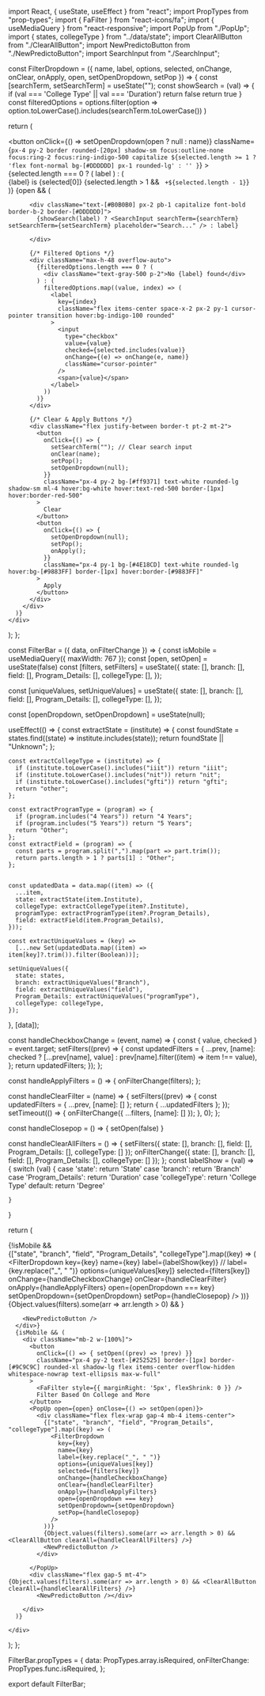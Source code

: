 import React, { useState, useEffect } from "react";
import PropTypes from "prop-types";
import { FaFilter } from "react-icons/fa";
import { useMediaQuery } from "react-responsive";
import PopUp from "./PopUp";
import { states, collegeType } from "../data/state";
import ClearAllButton from "./ClearAllButton";
import NewPredictoButton from "./NewPredictoButton";
import SearchInput from "./SearchInput";

const FilterDropdown = ({ name, label, options, selected, onChange, onClear, onApply, open, setOpenDropdown, setPop }) => {
  const [searchTerm, setSearchTerm] = useState("");
  const showSearch = (val) => {
    if (val === 'College Type' || val === 'Duration') return false
    return true
  }
  const filteredOptions = options.filter(option =>
    option.toLowerCase().includes(searchTerm.toLowerCase())
  )

  return (
    <div className="relative">
      <button
        onClick={() => setOpenDropdown(open ? null : name)}
        className={`px-4 py-2 border rounded-[20px] shadow-sm focus:outline-none focus:ring-2 focus:ring-indigo-500 capitalize ${selected.length >= 1 ? 'flex font-normal bg-[#DDDDDD] px-1 rounded-lg' : ''
          }`}
      >
        {selected.length === 0 ? (
          label
        ) : (
          <div className="flex font-normal">
            {label} <span className="lowercase mx-1"> is </span> {selected[0]}
            {selected.length > 1 && ` +${selected.length - 1}`}
          </div>
        )}
      </button>
      {open && (
        <div className="absolute left-0 mt-1 bg-white shadow-lg rounded-lg py-3 px-1 z-10 w-60 border">

          <div className="text-[#B0B0B0] px-2 pb-1 capitalize font-bold border-b-2 border-[#DDDDDD]">
            {showSearch(label) ? <SearchInput searchTerm={searchTerm} setSearchTerm={setSearchTerm} placeholder="Search..." /> : label}

          </div>

          {/* Filtered Options */}
          <div className="max-h-48 overflow-auto">
            {filteredOptions.length === 0 ? (
              <div className="text-gray-500 p-2">No {label} found</div>
            ) : (
              filteredOptions.map((value, index) => (
                <label
                  key={index}
                  className="flex items-center space-x-2 px-2 py-1 cursor-pointer transition hover:bg-indigo-100 rounded"
                >
                  <input
                    type="checkbox"
                    value={value}
                    checked={selected.includes(value)}
                    onChange={(e) => onChange(e, name)}
                    className="cursor-pointer"
                  />
                  <span>{value}</span>
                </label>
              ))
            )}
          </div>

          {/* Clear & Apply Buttons */}
          <div className="flex justify-between border-t pt-2 mt-2">
            <button
              onClick={() => {
                setSearchTerm(""); // Clear search input
                onClear(name);
                setPop();
                setOpenDropdown(null);
              }}
              className="px-4 py-2 bg-[#ff9371] text-white rounded-lg shadow-sm ml-4 hover:bg-white hover:text-red-500 border-[1px] hover:border-red-500"
            >
              Clear
            </button>
            <button
              onClick={() => {
                setOpenDropdown(null);
                setPop();
                onApply();
              }}
              className="px-4 py-1 bg-[#4E18CD] text-white rounded-lg hover:bg-[#9883FF] border-[1px] hover:border-[#9883FF]"
            >
              Apply
            </button>
          </div>
        </div>
      )}
    </div>
  );
};


const FilterBar = ({ data, onFilterChange }) => {
  const isMobile = useMediaQuery({ maxWidth: 767 });
  const [open, setOpen] = useState(false)
  const [filters, setFilters] = useState({
    state: [],
    branch: [],
    field: [],
    Program_Details: [],
    collegeType: [],
  });

  const [uniqueValues, setUniqueValues] = useState({
    state: [],
    branch: [],
    field: [],
    Program_Details: [],
    collegeType: [],
  });

  const [openDropdown, setOpenDropdown] = useState(null);


  useEffect(() => {
    const extractState = (institute) => {
      const foundState = states.find((state) => institute.includes(state));
      return foundState || "Unknown";
    };

    const extractCollegeType = (institute) => {
      if (institute.toLowerCase().includes("iiit")) return "iiit";
      if (institute.toLowerCase().includes("nit")) return "nit";
      if (institute.toLowerCase().includes("gfti")) return "gfti";
      return "other";
    };

    const extractProgramType = (program) => {
      if (program.includes("4 Years")) return "4 Years";
      if (program.includes("5 Years")) return "5 Years";
      return "Other";
    };
    const extractField = (program) => {
      const parts = program.split(",").map(part => part.trim());
      return parts.length > 1 ? parts[1] : "Other";
    };


    const updatedData = data.map((item) => ({
      ...item,
      state: extractState(item.Institute),
      collegeType: extractCollegeType(item?.Institute),
      programType: extractProgramType(item?.Program_Details),
      field: extractField(item.Program_Details),
    }));

    const extractUniqueValues = (key) =>
      [...new Set(updatedData.map((item) => item[key]?.trim()).filter(Boolean))];

    setUniqueValues({
      state: states,
      branch: extractUniqueValues("Branch"),
      field: extractUniqueValues("field"),
      Program_Details: extractUniqueValues("programType"),
      collegeType: collegeType,
    });

  }, [data]);

  const handleCheckboxChange = (event, name) => {
    const { value, checked } = event.target;
    setFilters((prev) => {
      const updatedFilters = {
        ...prev,
        [name]: checked ? [...prev[name], value] : prev[name].filter((item) => item !== value),
      };
      return updatedFilters;
    });
  };

  const handleApplyFilters = () => {
    onFilterChange(filters);
  };

  const handleClearFilter = (name) => {
    setFilters((prev) => {
      const updatedFilters = { ...prev, [name]: [] };
      return { ...updatedFilters };
    });
    setTimeout(() => {
      onFilterChange({ ...filters, [name]: [] });
    }, 0);
  };

  const handleClosepop = () => {
    setOpen(false)
  }

  const handleClearAllFilters = () => {
    setFilters({ state: [], branch: [], field: [], Program_Details: [], collegeType: [] });
    onFilterChange({ state: [], branch: [], field: [], Program_Details: [], collegeType: [] });
  };
  const labelShow = (val) => {
    switch (val) {
      case 'state':
        return 'State'
      case 'branch':
        return 'Branch'
      case 'Program_Details':
        return 'Duration'
      case 'collegeType':
        return 'College Type'
      default: return 'Degree'


    }
  }

  return (
    <div>
      {!isMobile && <div className="flex flex-wrap gap-4 mb-4 items-center">
        {["state", "branch", "field", "Program_Details", "collegeType"].map((key) => (
          <FilterDropdown
            key={key}
            name={key}
            label={labelShow(key)}
            // label={key.replace("_", " ")}
            options={uniqueValues[key]}
            selected={filters[key]}
            onChange={handleCheckboxChange}
            onClear={handleClearFilter}
            onApply={handleApplyFilters}
            open={openDropdown === key}
            setOpenDropdown={setOpenDropdown}
            setPop={handleClosepop}
          />
        ))}
        {Object.values(filters).some(arr => arr.length > 0) && <ClearAllButton clearAll={handleClearAllFilters} />}

        <NewPredictoButton />
      </div>}
      {isMobile && (
        <div className="mb-2 w-[100%]">
          <button
            onClick={() => { setOpen((prev) => !prev) }}
            className="px-4 py-2 text-[#252525] border-[1px] border-[#9C9C9C] rounded-xl shadow-lg flex items-center overflow-hidden whitespace-nowrap text-ellipsis max-w-full"
          >
            <FaFilter style={{ marginRight: '5px', flexShrink: 0 }} />
            Filter Based On College and More
          </button>
          <PopUp open={open} onClose={() => setOpen(open)}>
            <div className="flex flex-wrap gap-4 mb-4 items-center">
              {["state", "branch", "field", "Program_Details", "collegeType"].map((key) => (
                <FilterDropdown
                  key={key}
                  name={key}
                  label={key.replace("_", " ")}
                  options={uniqueValues[key]}
                  selected={filters[key]}
                  onChange={handleCheckboxChange}
                  onClear={handleClearFilter}
                  onApply={handleApplyFilters}
                  open={openDropdown === key}
                  setOpenDropdown={setOpenDropdown}
                  setPop={handleClosepop}
                />
              ))}
              {Object.values(filters).some(arr => arr.length > 0) && <ClearAllButton clearAll={handleClearAllFilters} />}
              <NewPredictoButton />
            </div>

          </PopUp>
          <div className="flex gap-5 mt-4">  {Object.values(filters).some(arr => arr.length > 0) && <ClearAllButton clearAll={handleClearAllFilters} />}
            <NewPredictoButton /></div>

        </div>
      )}

    </div>
  );
};


FilterBar.propTypes = {
  data: PropTypes.array.isRequired,
  onFilterChange: PropTypes.func.isRequired,
};

export default FilterBar;

